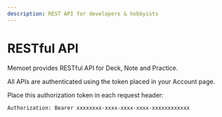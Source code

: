 ```yaml
---
description: REST API for developers & hobbyists
---
```


# RESTful API

Memoet provides RESTful API for Deck, Note and Practice.

All APIs are authenticated using the token placed in your Account page.

Place this authorization token in each request header:

```text
Authorization: Bearer xxxxxxxx-xxxx-xxxx-xxxx-xxxxxxxxxxxx
```

